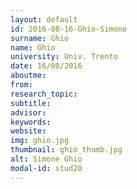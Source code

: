 ```yaml
---
layout: default 
id: 2016-08-16-Ghio-Simone
surname: Ghio
name: Ghio
university: Univ. Trento
date: 16/08/2016
aboutme: 
from: 
research_topic: 
subtitle: 
advisor: 
keywords: 
website: 
img: ghio.jpg
thumbnail: ghio_thumb.jpg
alt: Simone Ghio
modal-id: stud20
---
```

